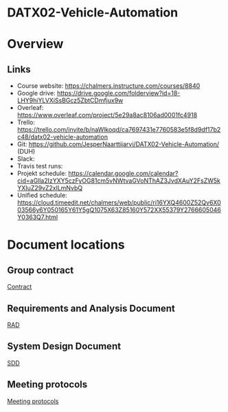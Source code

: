 # DATX02-Vehicle-Automation

# Overview

## Links
- Course website: https://chalmers.instructure.com/courses/8840
- Google drive: https://drive.google.com/folderview?id=18-LHY9hiYLVXiSsBGcz5ZbtCDmfjux9w
- Overleaf: https://www.overleaf.com/project/5e29a8ac8106ad0001fc4918
- Trello: https://trello.com/invite/b/naWlkoqd/ca7697431e7760583e5f8d9df17b2c48/datx02-vehicle-automation
- Git: https://github.com/JesperNaarttijarvi/DATX02-Vehicle-Automation/     (DUH)
- Slack: 
- Travis test runs: 
- Projekt schedule: https://calendar.google.com/calendar?cid=aGlla2IzYXY5czFyOG81cm5vNWtvaGVoNThAZ3JvdXAuY2FsZW5kYXIuZ29vZ2xlLmNvbQ
- Unified schedule: https://cloud.timeedit.net/chalmers/web/public/ri16YXQ4600Z52Qv6X003566y6Y050165Y61Y5gQ1075X63Z85160Y572XX55379Y2766605046Y0363Q7.html

# Document locations

## Group contract

[Contract](https://docs.google.com/document/d/1iRWjfHyE1HeINMaZkJWwPUwuH4xp_BoTg1VcI6d-qZA/edit?usp=sharing)

## Requirements and Analysis Document

[RAD](https://docs.google.com/document/d/1R22-YMYw6wcnvqW69ybtfUwh5KwOOhLTOGASOnpR0GM/edit?usp=sharing)

## System Design Document

[SDD](https://docs.google.com/document/d/1mCN_0YYQ3tyLzMtvu72N_M3L_sUxsyj4U5FqamaCyrM/edit?usp=sharing)

## Meeting protocols

[Meeting protocols](/documents/meetings)
